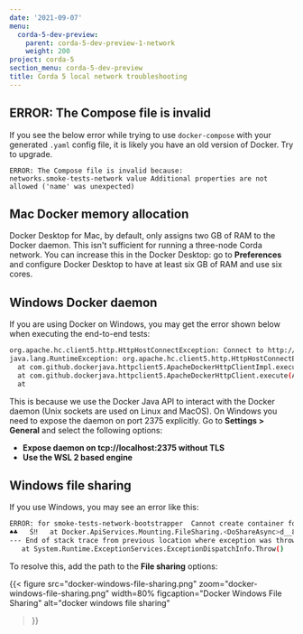 ```yaml
---
date: '2021-09-07'
menu:
  corda-5-dev-preview:
    parent: corda-5-dev-preview-1-network
    weight: 200
project: corda-5
section_menu: corda-5-dev-preview
title: Corda 5 local network troubleshooting
---
```


## ERROR: The Compose file is invalid

If you see the below error while trying to use `docker-compose` with your generated `.yaml` config file, it is likely you have an old version of Docker.
Try to upgrade.

```
ERROR: The Compose file is invalid because:
networks.smoke-tests-network value Additional properties are not allowed ('name' was unexpected)
```

## Mac Docker memory allocation

Docker Desktop for Mac, by default, only assigns two GB of RAM to the Docker daemon. This isn't sufficient for running a three-node Corda network.
You can increase this in the Docker Desktop: go to **Preferences** and configure Docker Desktop to have at least six GB of RAM and use six cores.

## Windows Docker daemon

If you are using Docker on Windows, you may get the error shown below when executing the end-to-end tests:

```bash
org.apache.hc.client5.http.HttpHostConnectException: Connect to http://localhost:2375 [localhost/127.0.0.1, localhost/0:0:0:0:0:0:0:1] failed: Connection refused: connect
java.lang.RuntimeException: org.apache.hc.client5.http.HttpHostConnectException: Connect to http://localhost:2375 [localhost/127.0.0.1, localhost/0:0:0:0:0:0:0:1] failed: Connection refused: connect
  at com.github.dockerjava.httpclient5.ApacheDockerHttpClientImpl.execute(ApacheDockerHttpClientImpl.java:153)
  at com.github.dockerjava.httpclient5.ApacheDockerHttpClient.execute(ApacheDockerHttpClient.java:8)
  at
```

This is because we use the Docker Java API to interact with the Docker daemon (Unix sockets are used on Linux and MacOS). On Windows you need to expose the daemon on port 2375 explicitly. Go to **Settings > General** and select the following options:

* **Expose daemon on tcp://localhost:2375 without TLS**
* **Use the WSL 2 based engine**

## Windows file sharing

If you use Windows, you may see an error like this:

```bash
ERROR: for smoke-tests-network-bootstrapper  Cannot create container for service bootstrapper: status code not OK but 500:  ☺   ˙˙˙˙☺       ♀☻   FDocker.Core, Version=3.0.2.51106, Culture=neutral, PublicKeyToken=null♣☺   ←Docker.Core.DockerException♀      ClassNameMessage♦Data♫InnerExceptionHelpURL►StackTraceString▬RemoteStackTraceString►RemoteStackIndex☼ExcWatsonBuckets☺☺♥♥☺☺☺ ☺ ☺▲System.Collections.IDictionary►System.Excepti☻☻   ♠♥   ←Docker.Core.DockerException♠♦   ▲Filesharing has been cancelled
♠♣   Ś‼   at Docker.ApiServices.Mounting.FileSharing.<DoShareAsync>d__8.MoveNext() in C:\workspaces\PR-15138\src\github.com\docker\pinata\win\src\Docker.ApiServices\Mounting\FileSharing.cs:line 0
--- End of stack trace from previous location where exception was thrown ---
   at System.Runtime.ExceptionServices.ExceptionDispatchInfo.Throw()
```

To resolve this, add the path to the **File sharing** options:

{{<
  figure
	 src="docker-windows-file-sharing.png"
	 zoom="docker-windows-file-sharing.png"
   width=80%
	 figcaption="Docker Windows File Sharing"
	 alt="docker windows file sharing"
>}}
